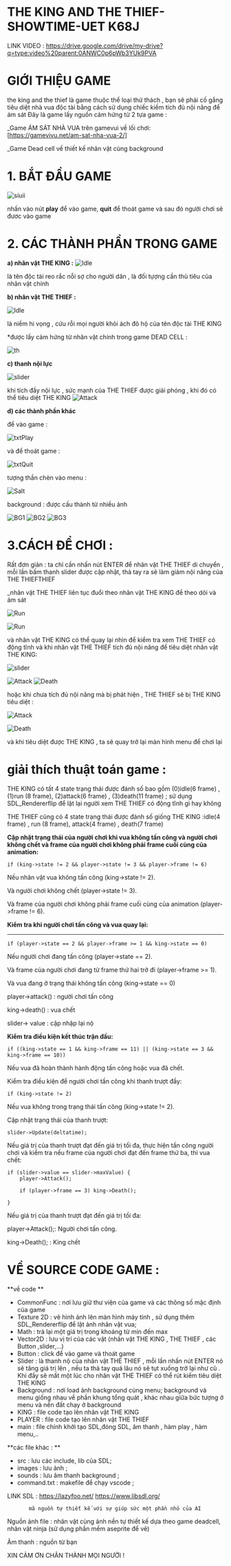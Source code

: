 # **THE KING AND THE THIEF-SHOWTIME-UET K68J**



LINK VIDEO : https://drive.google.com/drive/my-drive?q=type:video%20parent:0ANWC0p6pWb3YUk9PVA






# GIỚI THIỆU GAME 

the king and the thief là game thuộc thể loại thử thách , bạn sẽ phải cố gắng tiêu diệt nhà vua độc tài bằng cách sử dụng chiếc kiếm tích đủ nội năng để ám sát
Đây là game lấy nguồn cảm hứng từ 2 tựa game :

_Game ÁM SÁT NHÀ VUA trên gamevui về lối chơi: [https://gamevivu.net/am-sat-nha-vua-2/]


_Game Dead cell về thiết kế nhân vật cùng background 



# 1. BẮT ĐẦU GAME 
![síuii](https://github.com/NguyenDucguyen/appleKnight-UET_SDL2/assets/160694563/bcb0f340-cf4d-429c-8487-3582e07f0487)


nhấn vào nút **play** để vào game, **quit** để thoát game 
và sau đó người chơi sẽ đươc vào game 

# 2. CÁC THÀNH PHẦN TRONG GAME

**a) nhân vật **THE KING** :**
 ![Idle](https://github.com/NguyenDucguyen/appleKnight-UET_SDL2/assets/160694563/fdf81532-ddc3-46ca-9c80-b57056df0222)

là tên độc tài reo rắc nỗi sợ cho người dân , là đối tựợng cần thủ tiêu của nhân vật chính 

**b) nhân vật THE THIEF :**



![Idle](https://github.com/NguyenDucguyen/appleKnight-UET_SDL2/assets/160694563/82ecea93-0733-44b2-8bef-345707dc8d9c)


là niềm hi vọng , cứu rỗi mọi người khỏi ách đô hộ của tên độc tài THE KING 



*được lấy cảm hứng từ nhân vật chính trong game DEAD CELL :



![th](https://github.com/NguyenDucguyen/appleKnight-UET_SDL2/assets/160694563/dbb8827c-e954-47c7-9ef0-c456eff1e11a)



**c) thanh nội lực**






![slider](https://github.com/NguyenDucguyen/appleKnight-UET_SDL2/assets/160694563/13a0269b-b6c5-4374-8e7b-6189c1570677)

khi tích đầy nội lực , sức mạnh của THE THIEF được giải phóng , khi đó có thể tiêu diệt THE KING 
![Attack](https://github.com/NguyenDucguyen/appleKnight-UET_SDL2/assets/160694563/df580135-2a05-48ca-a1d4-d3fd4747a613)

**d) các thành phần khác**

để vào game : 



![txtPlay](https://github.com/NguyenDucguyen/appleKnight-UET_SDL2/assets/160694563/bedae446-442f-4e0d-a9e9-3b094fdf692b)

và để thoát game :


![txtQuit](https://github.com/NguyenDucguyen/appleKnight-UET_SDL2/assets/160694563/944b1226-fffa-44b3-921b-1fb070acd231)


tượng thần chèn vào menu : 



![Salt](https://github.com/NguyenDucguyen/appleKnight-UET_SDL2/assets/160694563/653699d4-8488-4764-ab0d-fe3c7747d50d)



background : được cấu thành từ nhiều ảnh 


![BG1](https://github.com/NguyenDucguyen/appleKnight-UET_SDL2/assets/160694563/ba5215a5-73f5-4f21-bbc5-e562e56bc897)
![BG2](https://github.com/NguyenDucguyen/appleKnight-UET_SDL2/assets/160694563/f03fc57b-b207-4f10-b0be-e0e7a4bbacb4)
![BG3](https://github.com/NguyenDucguyen/appleKnight-UET_SDL2/assets/160694563/25a197b0-418d-4c4c-84eb-225a270150cc)


# 3.CÁCH ĐỂ CHƠI :

Rất đơn giản : ta chỉ cần nhấn nút ENTER để nhân vật THE THIEF di chuyển , mỗi lần bấm thanh slider được cập nhật, thả tay ra sẽ làm giảm nội năng của THE THIEFTHIEF

_nhân vật THE THIEF liên tục đuổi  theo nhân vật THE KING để theo dõi và ám sát 

![Run](https://github.com/NguyenDucguyen/appleKnight-UET_SDL2/assets/160694563/cc286354-d889-4980-92dd-af2cb46be078)


![Run](https://github.com/NguyenDucguyen/appleKnight-UET_SDL2/assets/160694563/4d648a94-5e66-4d75-a6f5-a16fe34fc57f)



và nhân vật THE KING có thể quay lại nhìn để kiểm tra xem THE THIEF có động tĩnh 
và khi nhân vật THE THIEF tích đủ nội năng để tiêu diệt nhân vật THE KING:

![slider](https://github.com/NguyenDucguyen/appleKnight-UET_SDL2/assets/160694563/6637d74d-8a91-4bb5-9885-49cadf5efce9)






![Attack](https://github.com/NguyenDucguyen/appleKnight-UET_SDL2/assets/160694563/d8675652-62d8-4272-b49e-e4655a411fdc)
![Death](https://github.com/NguyenDucguyen/appleKnight-UET_SDL2/assets/160694563/562604f7-839e-4892-95aa-d243a71184aa)





hoặc khi chưa tích đủ nội năng mà bị phát hiện , THE THIEF sẽ bị THE KING tiêu diệt : 

![Attack](https://github.com/NguyenDucguyen/appleKnight-UET_SDL2/assets/160694563/af953e52-a158-421b-acd9-87a04011889d)



![Death](https://github.com/NguyenDucguyen/appleKnight-UET_SDL2/assets/160694563/bb6222ab-de2e-493a-9264-345b0fca8132)




và khi tiêu diệt được THE KING , ta sẽ quay trở lại màn hình menu để chơi lại 


# giải thích thuật toán game :

THE KING có tất 4 state trạng thái được đánh số   bao gồm (0)idle(6 frame) , (1)run (8 frame), (2)attack(6 frame) , (3)death(11 frame) ; sử dụng SDL_Rendererflip để lật lại người xem THE THIEF có động tĩnh gì hay không 

THE THIEF cũng có 4 state trạng thái được đánh số  giống THE KING :idle(4 frame) , run (8 frame), attack(4 frame) , death(7 frame) 

**Cập nhật trạng thái của người chơi khi vua không tấn công và người chơi không chết và frame của người chơi không phải frame cuối cùng của animation:**

`if (king->state != 2 && player->state != 3 && player->frame != 6)`

Nếu nhân vật vua không tấn công (king->state != 2).

Và người chơi không chết (player->state != 3).

Và frame của người chơi không phải frame cuối cùng của animation (player->frame != 6).

**Kiểm tra khi người chơi tấn công và vua quay lại:**
****

`if (player->state == 2 && player->frame >= 1 && king->state == 0)`

Nếu người chơi đang tấn công (player->state == 2).

Và frame của người chơi đang từ frame thứ hai trở đi (player->frame >= 1).

Và vua đang ở trạng thái không tấn công (king->state == 0)

player->attack() : người chơi tấn công

king->death() : vua chết 

slider-> value : cập nhập lại nộ 

**Kiểm tra điều kiện kết thúc trận đấu:**

`if ((king->state == 1 && king->frame == 11) || (king->state == 3 && king->frame == 10))`

Nếu vua đã hoàn thành hành động tấn công hoặc vua đã chết.

Kiểm tra điều kiện để người chơi tấn công khi thanh trượt đầy:

`if (king->state != 2)`

Nếu vua không trong trạng thái tấn công (king->state != 2).

Cập nhật trạng thái của thanh trượt:

`slider->Update(deltatime);`


Nếu giá trị của thanh trượt đạt đến giá trị tối đa, thực hiện tấn công người chơi và kiểm tra nếu frame của người chơi đạt đến frame thứ ba, thì vua chết:


```
if (slider->value == slider->maxValue) {
    player->Attack();

    if (player->frame == 3) king->Death();

}

```
 
Nếu giá trị của thanh trượt đạt đến giá trị tối đa:

player->Attack();: Người chơi tấn công.

king->Death(); : King chết 

# 
# VỀ SOURCE CODE GAME :
**về code **
* CommonFunc : nơi lưu giữ thư viện của game và các thông số mặc định của game 
* Texture 2D : vẽ hình ảnh lên màn hình máy tính , sử dụng thêm SDL_Rendererflip để lật ảnh nhân vật vua;
* Math : trả lại một giá trị trong khoảng từ min đến max 
* Vector2D : lưu vị trí của các vật (nhân vật THE KING , THE THIEF , các Button ,slider,...) 
* Button : click để vào game và thoát game
* Slider : là thanh nộ của nhân vật THE THIEF , mỗi lần nhấn nút ENTER nó sẽ tăng giá trị lên , nếu ta thả tay quá lâu nó sẽ tụt xuống trở lại như cũ . Khi đầy sẽ mất một lúc cho nhân vật THE THIEF có thể rút kiếm tiêu diệt THE KING 
* Background : nơi load ảnh background cùng menu; background và menu giống nhau về phần khung tổng quát , khác nhau giữa bức tượng ở menu và nền đất chạy ở background 
* KING : file code tạo lên nhân vật THE KING 
* PLAYER : file code tạo lên nhân vật THE THIEF
* main : file chính khởi tạo SDL,đóng SDL, âm thanh , hàm play , hàm menu,..



**các file khác : ** 

* src : lưu các include, lib của SDL;
* images : lưu ảnh ;
* sounds : lưu âm thanh background ;
* command.txt : makefile để chạy vscode ;



 LINK SDL : https://lazyfoo.net/      https://www.libsdl.org/

           mã nguồn tự thiết kế với sự giúp sức một phần nhỏ của AI
           
Nguồn ảnh file : nhân vật cùng ảnh nền  tự thiết kế dựa theo game deadcell, nhân vật ninja (sử dụng phần mềm aseprite để vẽ)

Âm thanh : nguồn từ  bạn 

XIN CẢM ƠN CHÂN THÀNH MỌI NGƯỜI !
